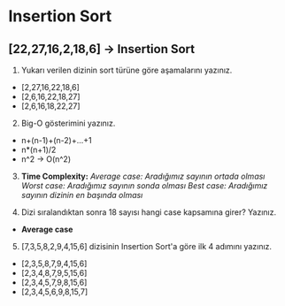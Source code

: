 # Insertion Sort

## [22,27,16,2,18,6] -> Insertion Sort

1. Yukarı verilen dizinin sort türüne göre aşamalarını yazınız.
- [2,27,16,22,18,6]
- [2,6,16,22,18,27]
- [2,6,16,18,22,27]

2. Big-O gösterimini yazınız.
- n+(n-1)+(n-2)+...+1
- n*(n+1)/2
- n^2 -> O(n^2)

3. **Time Complexity:**
*Average case: Aradığımız sayının ortada olması*
*Worst case: Aradığımız sayının sonda olması* 
*Best case: Aradığımız sayının dizinin en başında olması* 

4. Dizi sıralandıktan sonra 18 sayısı hangi case kapsamına girer? Yazınız. 
- **Average case**

5. [7,3,5,8,2,9,4,15,6] dizisinin Insertion Sort'a göre ilk 4 adımını yazınız.
- [2,3,5,8,7,9,4,15,6]
- [2,3,4,8,7,9,5,15,6]
- [2,3,4,5,7,9,8,15,6]
- [2,3,4,5,6,9,8,15,7]
